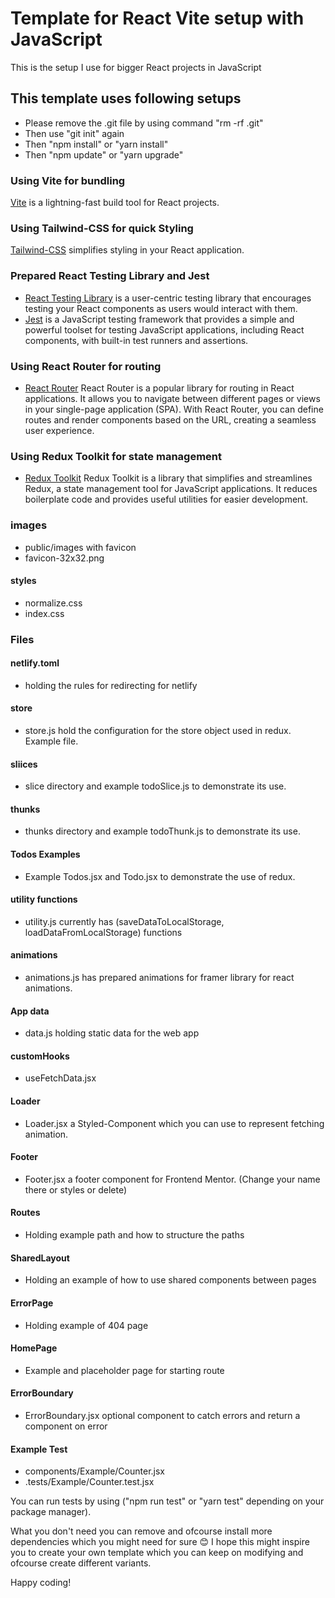 # Template for React Vite setup with JavaScript

This is the setup I use for bigger React projects in JavaScript

## This template uses following setups

- Please remove the .git file by using command "rm -rf .git"
- Then use "git init" again
- Then "npm install" or "yarn install"
- Then "npm update" or "yarn upgrade"

### Using Vite for bundling

[Vite](https://vitejs.dev/guide/) is a lightning-fast build tool for React projects.

### Using Tailwind-CSS for quick Styling

[Tailwind-CSS](https://tailwindcss.com/docs/guides/vite) simplifies styling in your React application.

### Prepared React Testing Library and Jest

- [React Testing Library](https://testing-library.com/docs/react-testing-library/intro/) is a user-centric testing library that encourages testing your React components as users would interact with them.
- [Jest](https://jestjs.io/docs/getting-started) is a JavaScript testing framework that provides a simple and powerful toolset for testing JavaScript applications, including React components, with built-in test runners and assertions.

### Using React Router for routing

- [React Router](https://reactrouter.com/en/main/start/overview) React Router is a popular library for routing in React applications. It allows you to navigate between different pages or views in your single-page application (SPA). With React Router, you can define routes and render components based on the URL, creating a seamless user experience.

### Using Redux Toolkit for state management

- [Redux Toolkit](https://redux-toolkit.js.org/introduction/getting-started) Redux Toolkit is a library that simplifies and streamlines Redux, a state management tool for JavaScript applications. It reduces boilerplate code and provides useful utilities for easier development.

### images

- public/images with favicon
- favicon-32x32.png

#### styles

- normalize.css
- index.css

### Files

#### netlify.toml

- holding the rules for redirecting for netlify

#### store

- store.js hold the configuration for the store object used in redux. Example file.

#### sliices

- slice directory and example todoSlice.js to demonstrate its use.

#### thunks

- thunks directory and example todoThunk.js to demonstrate its use.

#### Todos Examples

- Example Todos.jsx and Todo.jsx to demonstrate the use of redux.

#### utility functions

- utility.js currently has (saveDataToLocalStorage, loadDataFromLocalStorage) functions

#### animations

- animations.js has prepared animations for framer library for react animations.

#### App data

- data.js holding static data for the web app

#### customHooks

- useFetchData.jsx

#### Loader

- Loader.jsx a Styled-Component which you can use to represent fetching animation.

#### Footer

- Footer.jsx a footer component for Frontend Mentor. (Change your name there or styles or delete)

#### Routes

- Holding example path and how to structure the paths

#### SharedLayout

- Holding an example of how to use shared components between pages

#### ErrorPage

- Holding example of 404 page

#### HomePage

- Example and placeholder page for starting route

#### ErrorBoundary

- ErrorBoundary.jsx optional component to catch errors and return a component on error

#### Example Test

- components/Example/Counter.jsx
- .tests/Example/Counter.test.jsx

You can run tests by using ("npm run test" or "yarn test" depending on your package manager).

What you don't need you can remove and ofcourse install more dependencies which you might need for sure 😊
I hope this might inspire you to create your own template which you can keep on modifying and ofcourse create different variants.

Happy coding!
